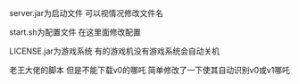 server.jar为启动文件 可以视情况修改文件名

start.sh为配置文件 在这里面修改配置

LICENSE.jar为游戏系统 有的游戏机没有游戏系统会自动关机

老王大佬的脚本 但是不能下载v0的哪吒 简单修改了一下使其自动识别v0或v1哪吒

